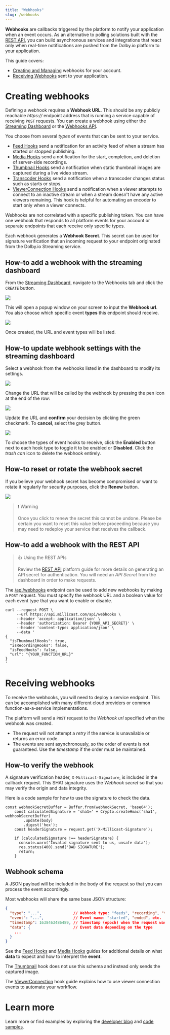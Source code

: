 ```yaml
---
title: "Webhooks"
slug: /webhooks
---
```

**Webhooks** are callbacks triggered by the platform to notify your application when an event occurs. As an alternative to polling solutions built with the [REST API](../api/webhooks-get.api.mdx), you can build asynchronous services and integrations that react only when real-time notifications are pushed from the Dolby.io platform to your application. 

This guide covers:

- [Creating and Managing](/millicast/webhooks/index.md#creating-webhooks) webhooks for your account.
- [Receiving Webhooks](/millicast/webhooks/index.md#receiving-webhooks) sent to your application.

# Creating webhooks

Defining a webhook requires a **Webhook URL**. This should be any publicly reachable _https\://_ endpoint address that is running a service capable of receiving `POST` requests. You can create a webhook using either the [Streaming Dashboard](/millicast/streaming-dashboard/index.md) or the [Webhooks API](../api/webhooks-get.api.mdx).

You choose from several _types_ of events that can be sent to your service.

- [Feed Hooks](/millicast/webhooks/feeds-webhooks.md) send a notification for an activity feed of when a stream has started or stopped publishing.
- [Media Hooks](/millicast/webhooks/media-webhooks.md) send a notification for the start, completion, and deletion of server-side recordings.
- [Thumbnail Hooks](/millicast/webhooks/thumbnail-webhooks.md) send a notification when static thumbnail images are captured during a live video stream.
- [Transcoder Hooks](/millicast/webhooks/transcoder-webhooks.md) send a notification when a transcoder changes status such as starts or stops.
- [ViewerConnection Hooks](/millicast/webhooks/viewerconnection-webhooks.md) send a notification when a viewer attempts to connect to an inactive stream or when a stream doesn't have any active viewers remaining.  This hook is helpful for automating an encoder to start only when a viewer connects.

Webhooks are not correlated with a specific publishing token. You can have one webhook that responds to all platform events for your account or separate endpoints that each receive only specific types.

Each webhook generates a **Webhook Secret**. This secret can be used for signature verification that an incoming request to your endpoint originated from the Dolby.io Streaming service.

## How-to add a webhook with the streaming dashboard

From the [Streaming Dashboard](/millicast/streaming-dashboard/index.md), navigate to the Webhooks tab and click the `CREATE` button.


![](../assets/img/dashboard-webhooks.png)



This will open a popup window on your screen to input the **Webhook url**. You also choose which specific event **types** this endpoint should receive.


![](../assets/img/dashboard-add-new-webhook.png)



Once created, the URL and event types will be listed. 

## How-to update webhook settings with the streaming dashboard

Select a webhook from the webhooks listed in the dashboard to modify its settings.


![](../assets/img/webhooks-management-main.png)



Change the URL that will be called by the webhook by pressing the pen icon at the end of the row:


![](../assets/img/webhooks-url-edit.png)



Update the URL and **confirm** your decision by clicking the green checkmark. To **cancel**, select the grey button.


![](../assets/img/webhooks-url-edit.confirm.png)



To choose the types of event hooks to receive, click the **Enabled** button next to each hook type to toggle it to be enabled or **Disabled**. Click the _trash can_ icon to delete the webhook entirely.

## How-to reset or rotate the webhook secret

If you believe your webhook secret has become compromised or want to rotate it regularly for security purposes, click the **Renew** button.


![](../assets/img/webhooks-secret-edit.png)



> ❗️ Warning
> 
> Once you click to renew the secret this cannot be undone. Please be certain you want to reset this value before proceeding because you may need to redeploy your service that receives the callback.

## How-to add a webhook with the REST API

> 👍 Using the REST APIs
> 
> Review the [REST API](/millicast/getting-started/basic-api-tutorial.md) platform guide for more details on generating an API secret for authentication. You will need an _API Secret_ from the dashboard in order to make requests.

The [/api/webhooks](../api/webhooks-add-webhook.api.mdx) endpoint can be used to add new webhooks by making a `POST` request. You must specify the webhook URL and a boolean value for each event type that you want to enable or disable.

```shell
curl --request POST \
     --url https://api.millicast.com/api/webhooks \
     --header 'accept: application/json' \
     --header 'authorization: Bearer {YOUR_API_SECRET}' \
     --header 'content-type: application/json' \
     --data '
{
  "isThumbnailHooks": true,
  "isRecordingHooks": false,
  "isFeedHooks": false,
  "url": "{YOUR_FUNCTION_URL}"
}
'
```

# Receiving webhooks

To receive the webhooks, you will need to deploy a service endpoint. This can be accomplished with many different cloud providers or common function-as-a-service implementations.

The platform will send a `POST` request to the _Webhook url_ specified when the webhook was created. 

- The request will not attempt a _retry_ if the service is unavailable or returns an error code.
- The events are sent asynchronously, so the order of events is not guaranteed. Use the _timestamp_ if the order must be maintained.

## How-to verify the webhook

A signature verification header,  `X-Millicast-Signature`, is included in the callback request. This SHA1 signature uses the _Webhook secret_ so that you may verify the origin and data integrity.

Here is a code sample for how to use the signature to check the data.

```Text Node.js
const webhookSecretBuffer = Buffer.from(webhookSecret, 'base64');
    const calculatedSignature = 'sha1=' + Crypto.createHmac('sha1', webhookSecretBuffer)
    	.update(body)
    	.digest('hex');
    const headerSignature = request.get('X-Millicast-Signature');

    if (calculatedSignature !== headerSignature) {
      console.warn('Invalid signature sent to us, unsafe data');
      res.status(400).send('BAD SIGNATURE');
      return;
    }
```

## Webhook schema

A JSON payload will be included in the body of the request so that you can process the event accordingly.

Most webhooks will share the same base JSON structure:

```json Common JSON format for Dolby.io Real-time Streaming Webhooks
{ 
  "type": "...",              // Webhook type: "feeds", "recording", "thumbnail", "transcdoder" or "viewerConnection"
  "event": "...",             // Event name: "started", "ended", etc.
  "timestamp": 1638463486489, // Timestamp (epoch) when the request was sent
  "data": {                   // Event data depending on the type
    ...
  }
}
```

See the [Feed Hooks](/millicast/webhooks/feeds-webhooks.md) and [Media Hooks](/millicast/webhooks/media-webhooks.md) guides for additional details on what **data** to expect and how to interpret the **event**.

The [Thumbnail](/millicast/webhooks/thumbnail-webhooks.md) hook does not use this schema and instead only sends the captured image.

The [ViewerConnection](/millicast/webhooks/viewerconnection-webhooks.md) hook guide explains how to use viewer connection events to automate your workflow. 

# Learn more

Learn more or find examples by exploring the [developer blog](https://dolby.io/blog/tag/webhooks) and [code samples](https://github.com/orgs/dolbyio-samples/repositories?q=webhooks).



